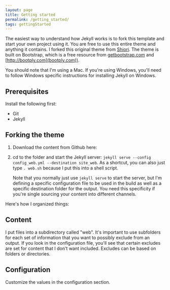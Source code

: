 ```yaml
---
layout: page
title: Getting started
permalink: /getting_started/
tags: gettingStarted
---
```


The easiest way to understand how Jekyll works is to fork this template and start your own project using it. You are free to use this entire theme and anything it contains. I forked this original theme from [Shiori](https://github.com/ellekasai/shiori/). The theme is built on Bootstrap, which is a free resource from [getbootstrap.com](http://getbootstrap.com) and [http://bootply.com](bootply.com)).

You should note that I'm using a Mac. If you're using Windows, you'll need to follow Windows specific instructions for installing Jekyll on Windows.

## Prerequisites

Install the following first:

* Git
* Jekyll

## Forking the theme

1. Download the content from Github here: 
2. cd to the folder and start the Jekyll server: `jekyll serve --config config_web.yml --destination site_web`. As a shortcut, you can also just type `. web.sh` because I put this into a shell script. 
    
    Note that you normally just use `jekyll serve` to start the server, but I'm defining a specific configuration file to be used in the build as well as a specific destination folder for the output. You need this specificity if you're single sourcing your content into different channels.
    
Here's how I organized things:

## Content

I put files into a subdirectory called "web". It's important to use subfolders for each set of information that you want to possibly exclude from an output. If you look in the configuration file, you'll see that certain excludes are set for content that I don't want included. Excludes can be based on folders or directories.

## Configuration 

Customize the values in the configuration section. 
